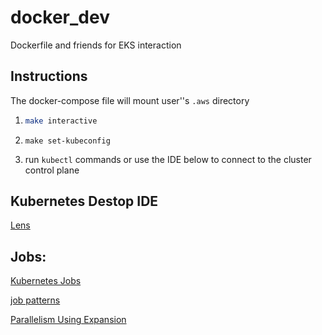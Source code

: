 # docker_dev

Dockerfile and friends for EKS interaction

## Instructions

The docker-compose file will mount user''s `.aws` directory

1. ```bash
   make interactive
   ```
2. ```
   make set-kubeconfig
   ```
3. run `kubectl` commands or use the IDE below to connect to the cluster control plane

## Kubernetes Destop IDE

[Lens](https://k8slens.dev/)

## Jobs:

[Kubernetes Jobs](https://kubernetes.io/docs/concepts/workloads/controllers/job/)

[job patterns](https://kubernetes.io/docs/concepts/workloads/controllers/job/#job-patterns)

[Parallelism Using Expansion](https://kubernetes.io/docs/tasks/job/parallel-processing-expansion/)
